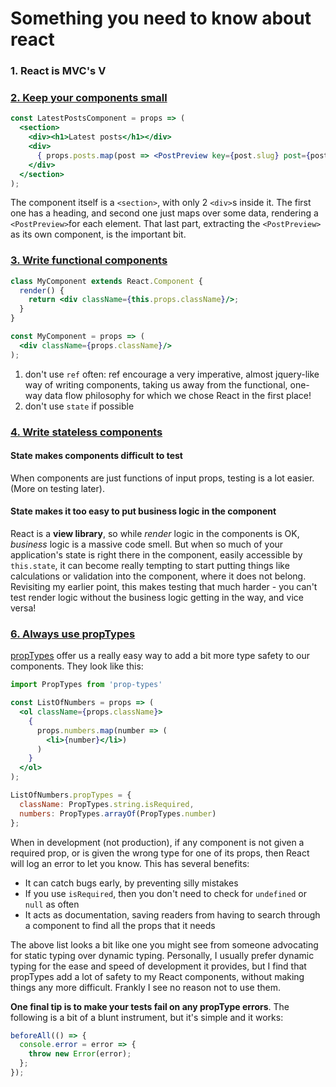 # Something you need to know about react

### 1. React is MVC's V

### [2. Keep your components small](https://camjackson.net/post/9-things-every-reactjs-beginner-should-know#keep-your-components-small)

```jsx
const LatestPostsComponent = props => (
  <section>
    <div><h1>Latest posts</h1></div>
    <div>
      { props.posts.map(post => <PostPreview key={post.slug} post={post}/>) }
    </div>
  </section>
);
```

The component itself is a `<section>`, with only 2 `<div>`s inside it. The first one has a heading, and second one just maps over some data, rendering a `<PostPreview>`for each element. That last part, extracting the `<PostPreview>` as its own component, is the important bit.

### [3. Write functional components](https://camjackson.net/post/9-things-every-reactjs-beginner-should-know#write-functional-components)

```jsx
class MyComponent extends React.Component {
  render() {
    return <div className={this.props.className}/>;
  }
}
```

```jsx
const MyComponent = props => (
  <div className={props.className}/>
);
```

1. don't use `ref` often: ref encourage a very imperative, almost jquery-like way of writing components, taking us away from the functional, one-way data flow philosophy for which we chose React in the first place!
1. don't use `state` if possible

### [4. Write stateless components](https://camjackson.net/post/9-things-every-reactjs-beginner-should-know#write-stateless-components)

#### State makes components difficult to test

When components are just functions of input props, testing is a lot easier. (More on testing later).

#### State makes it too easy to put business logic in the component

React is a **view library**, so while *render* logic in the components is OK, *business* logic is a massive code smell. But when so much of your application's state is right there in the component, easily accessible by `this.state`, it can become really tempting to start putting things like calculations or validation into the component, where it does not belong. Revisiting my earlier point, this makes testing that much harder - you can't test render logic without the business logic getting in the way, and vice versa!

### [6. Always use propTypes](https://camjackson.net/post/9-things-every-reactjs-beginner-should-know#always-use-proptypes)

[propTypes](https://facebook.github.io/react/docs/reusable-components.html#prop-validation) offer us a really easy way to add a bit more type safety to our components. They look like this:

```jsx
import PropTypes from 'prop-types'

const ListOfNumbers = props => (
  <ol className={props.className}>
    {
      props.numbers.map(number => (
        <li>{number}</li>)
      )
    }
  </ol>
);

ListOfNumbers.propTypes = {
  className: PropTypes.string.isRequired,
  numbers: PropTypes.arrayOf(PropTypes.number)
};
```

When in development (not production), if any component is not given a required prop, or is given the wrong type for one of its props, then React will log an error to let you know. This has several benefits:

- It can catch bugs early, by preventing silly mistakes
- If you use `isRequired`, then you don't need to check for `undefined` or `null` as often
- It acts as documentation, saving readers from having to search through a component to find all the props that it needs

The above list looks a bit like one you might see from someone advocating for static typing over dynamic typing. Personally, I usually prefer dynamic typing for the ease and speed of development it provides, but I find that propTypes add a lot of safety to my React components, without making things any more difficult. Frankly I see no reason not to use them.

**One final tip is to make your tests fail on any propType errors**. The following is a bit of a blunt instrument, but it's simple and it works:

```jsx
beforeAll(() => {
  console.error = error => {
    throw new Error(error);
  };
});
```
